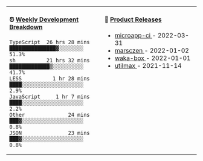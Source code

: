 <table width="800px">
<tr>
<td valign="top" width="50%">

####  ⏰  <a href="https://gist.github.com/marsczen/0c39a3e7b4a372c6cff4a8714271308c" target="_blank">Weekly Development Breakdown</a>

<!-- code_time starts -->

```text
TypeScript  26 hrs 28 mins  ███████████████▓░░░░░░░░  51.3%
sh          21 hrs 32 mins  █████████████▒░░░░░░░░░░  41.7%
LESS          1 hr 28 mins  ████░░░░░░░░░░░░░░░░░░░░   2.9%
JavaScript     1 hr 7 mins  ████░░░░░░░░░░░░░░░░░░░░   2.2%
Other              24 mins  ███▓░░░░░░░░░░░░░░░░░░░░   0.8%
JSON               23 mins  ███▓░░░░░░░░░░░░░░░░░░░░   0.8%
```

<!-- code_time ends -->
</td>
<td valign="top" width="50%">

#### 🌾 <a href="https://github.com/marsczen/marsczen/blob/master/releases.md" target="_blank">Product Releases</a>

<!-- recent_releases starts -->
* <a href='https://github.com/marsczen/microapp-ci/releases/tag/v0.0.2' target='_blank'>microapp-ci </a> - 2022-03-31
* <a href='https://github.com/marsczen/marsczen/releases/tag/v0.0.1' target='_blank'>marsczen </a> - 2022-01-02
* <a href='https://github.com/marsczen/waka-box/releases/tag/v3.0.1' target='_blank'>waka-box </a> - 2022-01-01
* <a href='https://github.com/marsczen/utilmax/releases/tag/v1.0.6' target='_blank'>utilmax </a> - 2021-11-14
<!-- recent_releases ends -->

</td>
</tr>
  </table>
